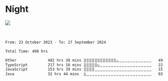 <div>
<h1 align="left">Night</h1>
<img src="https://i.imgur.com/SRTQWhh.png"/>


<br/>
<br/>
<br/>

<!--START_SECTION:waka-->

```txt
From: 23 October 2023 - To: 27 September 2024

Total Time: 498 hrs

Other              482 hrs 38 mins ⣿⣿⣿⣿⣿⣿⣿⣿⣿⣿⣿⣿⣤⣀⣀⣀⣀⣀⣀⣀⣀⣀⣀⣀⣀   49.22 %
TypeScript         217 hrs 16 mins ⣿⣿⣿⣿⣿⣦⣀⣀⣀⣀⣀⣀⣀⣀⣀⣀⣀⣀⣀⣀⣀⣀⣀⣀⣀   22.16 %
JavaScript         153 hrs 39 mins ⣿⣿⣿⣿⣀⣀⣀⣀⣀⣀⣀⣀⣀⣀⣀⣀⣀⣀⣀⣀⣀⣀⣀⣀⣀   15.67 %
Java               32 hrs 44 mins  ⣷⣀⣀⣀⣀⣀⣀⣀⣀⣀⣀⣀⣀⣀⣀⣀⣀⣀⣀⣀⣀⣀⣀⣀⣀   03.34 %
```

<!--END_SECTION:waka-->
